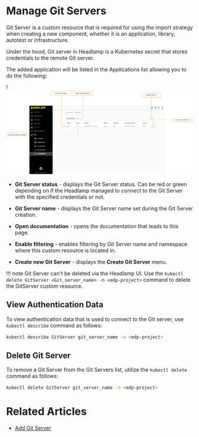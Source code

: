 # Manage Git Servers

Git Server is a custom resource that is required for using the import strategy when creating a new component, whether it is an application, library, autotest or infrastructure.

Under the hood, Git server in Headlamp is a Kubernetes secret that stores credentials to the remote Git server.

The added application will be listed in the Applications list allowing you to do the following:

!![Git Server menu](../assets/headlamp-user-guide/headlamp-git-server-overview.png "Git Server menu")

* **Git Server status** - displays the Git Server status. Can be red or green depending on if the Headlamp managed to connect to the Git Server with the specified credentials or not.

* **Git Server name** - displays the Git Server name set during the Git Server creation.

* **Open documentation** - opens the documentation that leads to this page.

* **Enable filtering** - enables filtering by Git Server name and namespace where this custom resource is located in.

* **Create new Git Server** - displays the **Create Git Server** menu.

!!! note
    Git Server can't be deleted via the Headlamp UI. Use the `kubectl delete GitServer <Git_server_name> -n <edp-project>` command to delete the GitServer custom resource.

## View Authentication Data

To view authentication data that is used to connect to the Git server, use `kubectl describe` command as follows:

  ```bash
  kubectl describe GitServer git_server_name -n <edp-project>
  ```

## Delete Git Server

To remove a Git Server from the Git Servers list, utilize the `kubectl delete` command as follows:

  ```bash
  kubectl delete GitServer git_server_name -n <edp-project>
  ```

# Related Articles

* [Add Git Server](../headlamp-user-guide/add-git-server.md)
